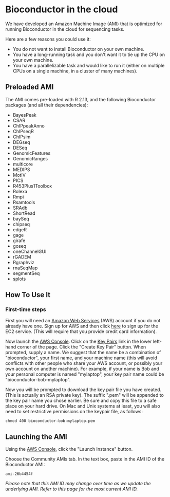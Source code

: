 # Bioconductor in the cloud

We have developed an Amazon Machine Image (AMI) that is optimized for running Bioconductor in the cloud for sequencing tasks.

Here are a few reasons you could use it:

* You do not want to install Bioconductor on your own machine.
* You have a long-running task and you don't want it to tie up the CPU on your own machine.
* You have a parallelizable task and would like to run it (either on multiple CPUs on a single machine, in a cluster of many machines).

## Preloaded AMI

The AMI comes pre-loaded with R 2.13, and the following Bioconductor packages (and all their dependencies):

<ul class="inline_list">
	<li>BayesPeak</li>
	<li>CSAR</li>
	<li>ChIPpeakAnno</li>
	<li>ChIPseqR</li>
	<li>ChIPsim</li>
	<li>DEGseq</li>
	<li>DESeq</li>
	<li>GenomicFeatures</li>
	<li>GenomicRanges</li>
	<li>multicore</li>
	<li>MEDIPS</li>
	<li>MotIV</li>
	<li>PICS</li>
	<li>R453Plus1Toolbox</li>
	<li>Rolexa</li>
	<li>Rmpi</li>
	<li>Rsamtools</li>
	<li>SRAdb</li>
	<li>ShortRead</li>
	<li>baySeq</li>
	<li>chipseq</li>
	<li>edgeR</li>
	<li>gage</li>
	<li>girafe</li>
	<li>goseq</li>
	<li>oneChannelGUI</li>
	<li>rGADEM</li>
	<li>Rgraphviz</li>
	<li>rnaSeqMap</li>
	<li>segmentSeq</li>
	<li>splots</li>
</ul>

## How To Use It

### First-time steps

First you will need an [Amazon Web Services](http://aws.amazon.com/) (AWS) account if you do not already have one. Sign up for AWS and then click [here](http://aws-portal.amazon.com/gp/aws/developer/subscription/index.html?productCode=AmazonEC2) to sign up for the EC2 service. (This will require that you provide credit card information).

Now launch the [AWS Console](https://console.aws.amazon.com/ec2/home). 
Click on the [Key Pairs](https://console.aws.amazon.com/ec2/home#s=KeyPairs)
link in the lower left-hand corner of the page. Click the "Create Key Pair" button. When prompted, supply a name.
We suggest that the name be a combination of "bioconductor", your first name, and your machine name
(this will avoid conflicts with other people who share your AWS account, or possibly your own account on another machine).
For example, if your name is Bob and your personal computer is named "mylaptop", your key pair name could be "bioconductor-bob-mylaptop".

Now you will be prompted to download the key pair file you have created. (This is actually an RSA private key).
The suffix ".pem" will be appended to the key pair name you chose earlier.
Be sure and copy this file to a safe place on your hard drive. On Mac and Unix systems at least, you will also need to set
restrictive permissions on the keypair file, as follows:

	chmod 400 bioconductor-bob-mylaptop.pem

## Launching the AMI

Using the [AWS Console](https://console.aws.amazon.com/ec2/home), click the "Launch Instance" button.

Choose the Community AMIs tab. In the text box, paste in the AMI ID of the Bioconductor AMI:

	ami-26b4454f

*Please note that this AMI ID may change over time as we update the underlying AMI. Refer to this page for the most
current AMI ID.*


